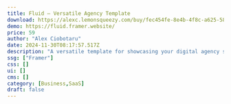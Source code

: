 ```yaml
---
title: Fluid — Versatile Agency Template
download: https://alexc.lemonsqueezy.com/buy/fec454fe-8e4b-4f8c-a625-58c56d7551c9
demo: https://fluid.framer.website/
price: 59
author: "Alex Ciobotaru"
date: 2024-11-30T08:17:57.517Z
description: "A versatile template for showcasing your digital agency services. Whether you specialize in web design, product development, or software solutions, Fluid adapts seamlessly to your brand."
ssg: ["Framer"]
css: []
ui: []
cms: []
category: [Business,SaaS]
draft: false
---
```

